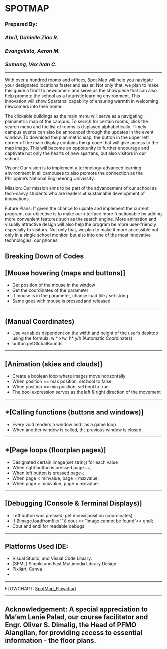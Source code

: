 # SPOTMAP

### Prepared By:
### _Abril, Danielle Ziac R._
### _Evangelista, Aeron M._
### _Sumang, Vex Ivan C._
---


With over a hundred rooms and offices, Spot Map will help you navigate your designated locations faster and easier. Not only that, we plan to make this guide a front to newcomers and serve as the showpiece that can also help promote the school as a futuristic learning environment. This innovation will show Spartans’ capability of ensuring warmth in welcoming newcomers into their home.

The clickable buildings as the main menu will serve as a navigating planimetric map of the campus. To search for certain rooms, click the search menu and the list of rooms is displayed alphabetically. Timely campus events can also be announced through the updates in the event window. To download the planimetric map, the button in the upper left corner of the main display contains the qr code that will give access to the map image. This will become an opportunity to further encourage and captivate not only the hearts of new spartans, but also visitors in our school.

Vision: Our vision is to implement a technology-advanced learning environment in all campuses to also promote the connection as the Philippine’s National
Engineering University.

Mission: Our mission aims to be part of the advancement of our school as tech-savvy students who are leaders of sustainable development of innovations.

Future Plans: If given the chance to update and implement the current program, our objective is to make our interface more functionable by adding more convenient features such as the search engine. More animation and visually attractive design will also help the program be more user-friendly especially to visitors. Not only that, we plan to make it more accessible not only in a single school monitor, but also into one of the most innovative technologies, our phones.

Breaking Down of Codes
---
[Mouse hovering (maps and buttons)]
---
- Get position of the mouse in the window
- Get the coordinates of the parameter
- If mouse is in the parameter, change load file / set string
- Same goes with mouse is pressed and released
---
(Manual Coordinates)
---
- Use variables dependent on the width and height of the user’s
desktop using the formula: w * x/w, h* y/h (Automatic Coordinates)
- button.getGlobalBounds
---
[Animation (skies and clouds)]
---
- Create a boolean loop where images move horizontally
- When position == max position, set bool to false
- When position == min position, set bool to true
- The bool expression serves as the left & right direction of the movement
---
*[Calling functions (buttons and windows)]
---
- Every void renders a window and has a game loop
- When another window is called, the previous window is closed
---
*[Page loops (floorplan pages)]
---
- Designated certain image(set string) for each value
- When right button is pressed page ++;
- When left button is pressed page–;
- When page < minvalue, page = maxvalue;
- When page > maxvalue, page = minvalue;
---
[Debugging (Console & Terminal Displays)]
---
- Left button was pressed; get mouse position (coordinates)
- If (!image.loadfromfile(“”)) cout << “image cannot be found”<< endl;
- Cout and endl for readable debugs
---
  Platforms Used	IDE:
---
-	Visual Studio, and Visual Code Library:
-	(SFML) Simple and Fast Multimedia Library Design:
-	Pixilart, Canva
-	
---
FLOWCHART: [SpotMap_Flowchart](https://github.com/AeronEvangelista/SPOTMAP/blob/main/FLOWCHART.pdf)

---
Acknowledgement: A special appreciation to Ma’am Lanie Palad, our course facilitator and Engr. Oliver S. Dimalig, the Head of PFMO Alangilan, for providing access to essential information - the floor plans.
---
